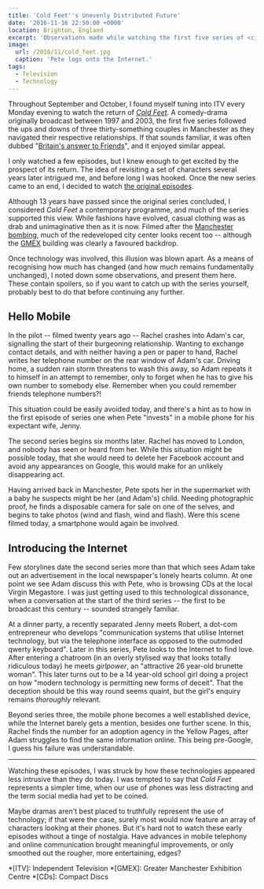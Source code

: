 ```yaml
---
title: 'Cold Feet''s Unevenly Distributed Future'
date: '2016-11-16 22:50:00 +0000'
location: Brighton, England
excerpt: 'Observations made while watching the first five series of <cite>Cold Feet</cite>. When it was originally broadcast, mobile phones were just becoming mainstream, and the Internet was still a novelty. Simpler times.'
image:
  url: /2016/11/cold_feet.jpg
  caption: 'Pete logs onto the Internet.'
tags:
  - Television
  - Technology
---
```

Throughout September and October, I found myself tuning into ITV every Monday evening to watch the return of [<cite>Cold Feet</cite>][1]. A comedy-drama originally broadcast between 1997 and 2003, the first five series followed the ups and downs of three thirty-something couples in Manchester as they navigated their respective relationships. If that sounds familiar, it was often dubbed "[Britain's answer to Friends][2]", and it enjoyed similar appeal.

I only watched a few episodes, but I knew enough to get excited by the prospect of its return. The idea of revisiting a set of characters several years later intrigued me, and before long I was hooked. Once the new series came to an end, I decided to watch [the original episodes][3].

Although 13 years have passed since the original series concluded, I considered <cite>Cold Feet</cite> a contemporary programme, and much of the series supported this view. While fashions have evolved, casual clothing was as drab and unimaginative then as it is now. Filmed after the [Manchester bombing][4], much of the redeveloped city center looks recent too -- although the [GMEX][5] building was clearly a favoured backdrop.

Once technology was involved, this illusion was blown apart. As a means of recognising how much has changed (and how much remains fundamentally unchanged), I noted down some observations, and present them here. These contain spoilers, so if you want to catch up with the series yourself, probably best to do that before continuing any further.

## Hello Mobile
In the pilot -- filmed twenty years ago -- Rachel crashes into Adam's car, signalling the start of their burgeoning relationship. Wanting to exchange contact details, and with neither having a pen or paper to hand, Rachel writes her telephone number on the rear window of Adam's car. Driving home, a sudden rain storm threatens to wash this away, so Adam repeats it to himself in an attempt to remember, only to forget when he has to give his own number to somebody else. Remember when you could remember friends telephone numbers?!

This situation could be easily avoided today, and there's a hint as to how in the first episode of series one when Pete "invests" in a mobile phone for his expectant wife, Jenny.

The second series begins six months later. Rachel has moved to London, and nobody has seen or heard from her. While this situation might be possible today, that she would need to delete her Facebook account and avoid any appearances on Google, this would make for an unlikely disappearing act.

Having arrived back in Manchester, Pete spots her in the supermarket with a baby he suspects might be her (and Adam's) child. Needing photographic proof, he finds a disposable camera for sale on one of the selves, and begins to take photos (wind and flash, wind and flash). Were this scene filmed today, a smartphone would again be involved.

## Introducing the Internet
Few storylines date the second series more than that which sees Adam take out an advertisement in the local newspaper's lonely hearts column. At one point we see Adam discuss this with Pete, who is browsing CDs at the local Virgin Megastore. I was just getting used to this technological dissonance, when a conversation at the start of the third series -- the first to be broadcast this century -- sounded strangely familiar.

At a dinner party, a recently separated Jenny meets Robert, a dot-com entrepreneur who develops "communication systems that utilise Internet technology, but via the telephone interface as opposed to the outmoded qwerty keyboard". Later in this series, Pete looks to the Internet to find love. After entering a chatroom (in an overly stylised way that looks totally ridiculous today) he meets _girlpower_, an "attractive 26 year-old brunette woman". This later turns out to be a 14 year-old school girl doing a project on how "modern technology is permitting new forms of deceit". That the deception should be this way round seems quaint, but the girl's enquiry remains _thoroughly_ relevant.

Beyond series three, the mobile phone becomes a well established device, while the Internet barely gets a mention, besides one further scene. In this, Rachel finds the number for an adoption agency in the Yellow Pages, after Adam struggles to find the same information online. This being pre-Google, I guess his failure was understandable.

* * *

Watching these episodes, I was struck by how these technologies appeared less intrusive than they do today. I was tempted to say that <cite>Cold Feet</cite> represents a simpler time, when our use of phones was less distracting and the term social media had yet to be coined.

Maybe dramas aren't best placed to truthfully represent the use of technology; if that were the case, surely most would now feature an array of characters looking at their phones. But it's hard not to watch these early episodes without a tinge of nostalgia. Have advances in mobile telephony and online communication brought meaningful improvements, or only smoothed out the rougher, more entertaining, edges?

[1]: https://en.wikipedia.org/wiki/Cold_Feet
[2]: https://www.theguardian.com/tv-and-radio/2016/sep/04/cold-feet-return-itv-fay-ripley-john-thompson
[3]: https://itunes.apple.com/gb/tv-season/cold-feet-series-1-5/id1143542137
[4]: https://en.wikipedia.org/wiki/1996_Manchester_bombing
[5]: https://en.wikipedia.org/wiki/GMEX

*[ITV]: Independent Television
*[GMEX]: Greater Manchester Exhibition Centre
*[CDs]: Compact Discs
